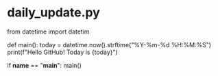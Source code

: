 # daily_update.py
from datetime import datetim

def main():
    today = datetime.now().strftime("%Y-%m-%d %H:%M:%S")
    print(f"Hello GitHub! Today is {today}")

if __name__ == "__main__":
    main()

